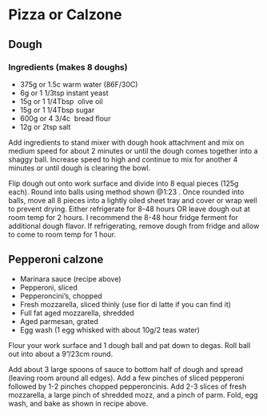 # Pizza or Calzone

## Dough

### Ingredients (makes 8 doughs)

- 375g or 1.5c warm water (86F/30C)
- 6g or 1 1/3tsp instant yeast
- 15g or 1 1/4Tbsp  olive oil
- 15g or 1 1/4Tbsp sugar
- 600g or 4 3/4c  bread flour
- 12g or 2tsp salt

Add ingredients to stand mixer with dough hook attachment and mix on medium speed for about 2 minutes or until the dough comes together into a shaggy ball. Increase speed to high and continue to mix for another 4 minutes or until dough is clearing the bowl.

Flip dough out onto work surface and divide into 8 equal pieces (125g each). Round into balls using method shown @1:23 . Once rounded into balls, move all 8 pieces into a lightly oiled sheet tray and cover or wrap well to prevent drying. Either refrigerate for 8-48 hours OR leave dough out at room temp for 2 hours. I recommend the 8-48 hour fridge ferment for additional dough flavor. If refrigerating, remove dough from fridge and allow to come to room temp for 1 hour.

## Pepperoni calzone

- Marinara sauce (recipe above)
- Pepperoni, sliced
- Pepperoncini’s, chopped
- Fresh mozzarella, sliced thinly (use fior di latte if you can find it)
- Full fat aged mozzarella, shredded
- Aged parmesan, grated
- Egg wash (1 egg whisked with about 10g/2 teas water)

Flour your work surface and 1 dough ball and pat down to degas. Roll ball out into about a 9”/23cm round.

Add about 3 large spoons of sauce to bottom half of dough and spread (leaving room around all edges). Add a few pinches of sliced pepperoni followed by 1-2 pinches chopped pepperoncinis. Add 2-3 slices of fresh mozzarella, a large pinch of shredded mozz, and a pinch of parm. Fold, egg wash, and bake as shown in recipe above.
